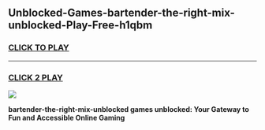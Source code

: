 
## Unblocked-Games-bartender-the-right-mix-unblocked-Play-Free-h1qbm
<h3>
<a href="https://premium76.site?title=bartender-the-right-mix-unblocked&ref=23A">CLICK TO PLAY</a></h3>
<hr>

<h3>
<a href="https://premium76.site?title=bartender-the-right-mix-unblocked&ref=23A">CLICK 2 PLAY</a>
  
</h3>

<a href="https://premium76.site?title=bartender-the-right-mix-unblocked&ref=23A"><img src="https://clearcache.store/games.png"></a>


**bartender-the-right-mix-unblocked games unblocked: Your Gateway to Fun and Accessible Online Gaming**
